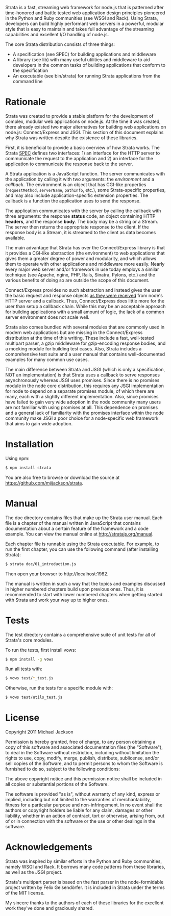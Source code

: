 Strata is a fast, streaming web framework for node.js that is patterned after
time-honored and battle tested web application design principles pioneered in
the Python and Ruby communities (see WSGI and Rack). Using Strata, developers
can build highly performant web servers in a powerful, modular style that is
easy to maintain and takes full advantage of the streaming capabilities and
excellent I/O handling of node.js.

The core Strata distribution consists of three things:

  - A specification (see SPEC) for building applications and middleware
  - A library (see lib) with many useful utilities and middleware to aid
    developers in the common tasks of building applications that conform to
    the specification
  - An executable (see bin/strata) for running Strata applications from the
    command line

# Rationale

Strata was created to provide a stable platform for the development of complex,
modular web applications on node.js. At the time it was created, there already
existed two major alternatives for building web applications on node.js:
Connect/Express and JSGI. This section of this document explains why Strata was
written despite the existence of these libraries.

First, it is beneficial to provide a basic overview of how Strata works. The
Strata [SPEC](https://github.com/mjijackson/strata/blob/master/SPEC) defines
two interfaces: 1) an interface for the HTTP server to communicate the request
to the application and 2) an interface for the application to communicate the
response back to the server.

A Strata application is a JavaScript function. The server communicates with the
application by calling it with two arguments: the *environment* and a
*callback*. The environment is an object that has CGI-like properties
(`requestMethod`, `serverName`, `pathInfo`, etc.), some Strata-specific
properties, and may also include application-specific extension properties. The
callback is a function the application uses to send the response.

The application communicates with the server by calling the callback with three
arguments: the response **status** code, an object containing HTTP **headers**,
and the response **body**. The body may be a string or a Stream. The server then
returns the appropriate response to the client. If the response body is a
Stream, it is streamed to the client as data becomes available.

The main advantage that Strata has over the Connect/Express library is that it
provides a CGI-like abstraction (the environment) to web applications that gives
them a greater degree of power and modularity, and which allows them to operate
with other applications and middleware more easily. Nearly every major web
server and/or framework in use today employs a similar technique (see Apache,
nginx, PHP, Rails, Sinatra, Pylons, etc.) and the various benefits of doing so
are outside the scope of this document.

Connect/Express provides no such abstraction and instead gives the user the
basic request and response objects [as they were received](http://nodejs.org/api/http.html#event_request_)
from node's HTTP server and a callback. Thus, Connect/Express does little more
for the user than setup a callback chain. While this may be an acceptable
approach for building applications with a small amount of logic, the lack of a
common server environment does not scale well.

Strata also comes bundled with several modules that are commonly used in modern
web applications but are missing in the Connect/Express distribution at the time
of this writing. These include a fast, well-tested multipart parser, a gzip
middleware for gzip-encoding response bodies, and a mocking module for building
test cases. Also, Strata includes a comprehensive test suite and a user manual
that contains well-documented examples for many common use cases.

The main difference between Strata and JSGI (which is only a specification, NOT
an implementation) is that Strata uses a callback to serve responses
asynchronously whereas JSGI uses promises. Since there is no promises module in
the node core distribution, this requires any JSGI implementation for node to
depend on a separate promises module, of which there are many, each with a
slightly different implementation. Also, since promises have failed to gain very
wide adoption in the node community many users are not familiar with using
promises at all. This dependence on promises and a general lack of familiarity
with the promises interface within the node community make JSGI a poor choice
for a node-specific web framework that aims to gain wide adoption.

# Installation

Using npm:

``` bash
$ npm install strata
```

You are also free to browse or download the source at https://github.com/mjijackson/strata.

# Manual

The doc directory contains files that make up the Strata user manual. Each file
is a chapter of the manual written in JavaScript that contains documentation
about a certain feature of the framework and a code example. You can view the
manual online at http://stratajs.org/manual.

Each chapter file is runnable using the Strata executable. For example, to run
the first chapter, you can use the following command (after installing Strata):

``` bash
$ strata doc/01_introduction.js
```

Then open your browser to http://localhost:1982.

The manual is written in such a way that the topics and examples discussed in
higher numbered chapters build upon previous ones. Thus, it is recommended to
start with lower numbered chapters when getting started with Strata and work
your way up to higher ones.

# Tests

The test directory contains a comprehensive suite of unit tests for all of
Strata's core modules.

To run the tests, first install vows:

``` bash
$ npm install -g vows
```

Run all tests with:

``` bash
$ vows test/*_test.js
```

Otherwise, run the tests for a specific module with:

``` bash
$ vows test/utils_test.js
```

# License

Copyright 2011 Michael Jackson

Permission is hereby granted, free of charge, to any person obtaining a copy
of this software and associated documentation files (the "Software"), to deal
in the Software without restriction, including without limitation the rights
to use, copy, modify, merge, publish, distribute, sublicense, and/or sell
copies of the Software, and to permit persons to whom the Software is
furnished to do so, subject to the following conditions:

The above copyright notice and this permission notice shall be included in
all copies or substantial portions of the Software.

The software is provided "as is", without warranty of any kind, express or
implied, including but not limited to the warranties of merchantability,
fitness for a particular purpose and non-infringement. In no event shall the
authors or copyright holders be liable for any claim, damages or other
liability, whether in an action of contract, tort or otherwise, arising from,
out of or in connection with the software or the use or other dealings in
the software.

# Acknowledgements

Strata was inspired by similar efforts in the Python and Ruby communities,
namely WSGI and Rack. It borrows many code patterns from these libraries, as
well as the JSGI project.

Strata's multipart parser is based on the fast parser in the node-formidable
project written by Felix Geisendörfer. It is included in Strata under the terms
of the MIT license.

My sincere thanks to the authors of each of these libraries for the excellent
work they've done and graciously shared.

